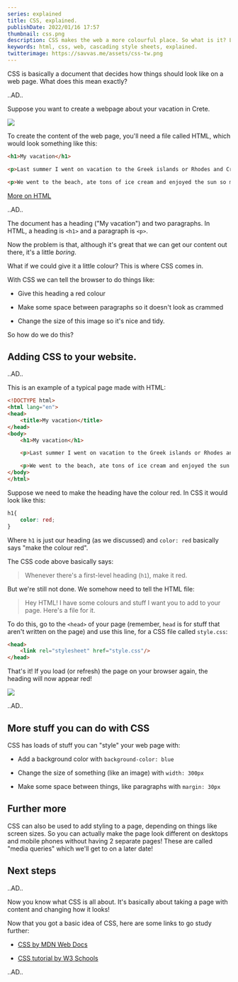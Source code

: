 ```yaml
---
series: explained
title: CSS, explained.
publishDate: 2022/01/16 17:57
thumbnail: css.png
description: CSS makes the web a more colourful place. So what is it? Let's explain.
keywords: html, css, web, cascading style sheets, explained.
twitterimage: https://savvas.me/assets/css-tw.png
---
```


CSS is basically a document that decides how things should look like on a web page. What does this mean exactly?

..AD..

Suppose you want to create a webpage about your vacation in Crete. 

![](/assets/css01.png)

To create the content of the web page, you'll need a file called HTML, which would look something like this:

```html
<h1>My vacation</h1>

<p>Last summer I went on vacation to the Greek islands or Rhodes and Crete. It was loads of fun</p>

<p>We went to the beach, ate tons of ice cream and enjoyed the sun so much that we got a little sunburned</p>
```

[More on HTML](/explained/html)

..AD..

The document has a heading ("My vacation") and two paragraphs. In HTML, a heading is `<h1>` and a paragraph is `<p>`.

Now the problem is that, although it's great that we can get our content out there, it's a little *boring*.

What if we could give it a little colour? This is where CSS comes in.

With CSS we can tell the browser to do things like:

* Give this heading a red colour

* Make some space between paragraphs so it doesn't look as crammed

* Change the size of this image so it's nice and tidy.

So how do we do this?

## Adding CSS to your website.

..AD..

This is an example of a typical page made with HTML:

```html
<!DOCTYPE html>
<html lang="en">
<head>
    <title>My vacation</title>
</head>
<body>
    <h1>My vacation</h1>

    <p>Last summer I went on vacation to the Greek islands or Rhodes and Crete. It was loads of fun</p>

    <p>We went to the beach, ate tons of ice cream and enjoyed the sun so much that we got a little sunburned</p>
</body>
</html>
```

Suppose we need to make the heading have the colour red. In CSS it would look like this:

```css
h1{
    color: red;
}
```

Where `h1` is just our heading (as we discussed) and `color: red` basically says "make the colour red".

The CSS code above basically says: 

> Whenever there's a first-level heading (`h1`), make it red.

But we're still not done. We somehow need to tell the HTML file:

> Hey HTML! I have some colours and stuff I want you to add to your page. Here's a file for it.

To do this, go to the `<head>` of your page (remember, `head` is for stuff that aren't written on the page) and use this line, for a CSS file called `style.css`:

```html
<head>
    <link rel="stylesheet" href="style.css"/>
</head>
```

That's it! If you load (or refresh) the page on your browser again, the heading will now appear red!

![](/assets/css02.png)

..AD..

## More stuff you can do with CSS

CSS has loads of stuff you can "style" your web page with:

* Add a background color with `background-color: blue`

* Change the size of something (like an image) with `width: 300px`

* Make some space between things, like paragraphs with `margin: 30px`

## Further more

CSS can also be used to add styling to a page, depending on things like screen sizes. So you can actually make the page look different on desktops and mobile phones without having 2 separate pages! These are called "media queries" which we'll get to on a later date!

## Next steps

..AD..

Now you know what CSS is all about. It's basically about taking a page with content and changing how it looks!

Now that you got a basic idea of CSS, here are some links to go study further:

* [CSS by MDN Web Docs](https://developer.mozilla.org/en-US/docs/Web/CSS)

* [CSS tutorial by W3 Schools](https://www.w3schools.com/css/)

..AD..